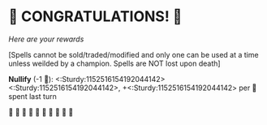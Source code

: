 # :sparkler: CONGRATULATIONS! :sparkler: 
*Here are your rewards*

[Spells cannot be sold/traded/modified and only one can be used at a time unless weilded by a champion. Spells are NOT lost upon death]

**Nullify** (-1 🔷): <:Sturdy:1152516154192044142><:Sturdy:1152516154192044142>, +<:Sturdy:1152516154192044142> per 🔷 spent last turn

:sparkler: :sparkler: :sparkler: :sparkler: :sparkler: :sparkler: :sparkler: :sparkler: :sparkler: :sparkler: 
